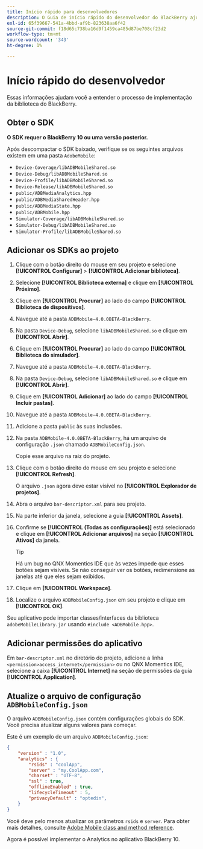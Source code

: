 ```yaml
---
title: Início rápido para desenvolvedores
description: O Guia de início rápido do desenvolvedor do BlackBerry ajuda você a entender o processo de implementação da biblioteca do BlackBerry para Adobe Mobile Services.
exl-id: 65f39667-541a-4bbd-af9b-823638aa6f42
source-git-commit: f18d65c738ba16d9f1459ca485d87be708cf23d2
workflow-type: tm+mt
source-wordcount: '343'
ht-degree: 1%

---
```


# Início rápido do desenvolvedor

Essas informações ajudam você a entender o processo de implementação da biblioteca do BlackBerry.

## Obter o SDK

**O SDK requer o BlackBerry 10 ou uma versão posterior.**

Após descompactar o SDK baixado, verifique se os seguintes arquivos existem em uma pasta `AdobeMobile`:

* `Device-Coverage/libADBMobileShared.so`
* `Device-Debug/libADBMobileShared.so`
* `Device-Profile/libADBMobileShared.so`
* `Device-Release/libADBMobileShared.so`
* `public/ADBMediaAnalytics.hpp`
* `public/ADBMediaSharedHeader.hpp`
* `public/ADBMediaState.hpp`
* `public/ADBMobile.hpp`
* `Simulator-Coverage/libADBMobileShared.so`
* `Simulator-Debug/libADBMobileShared.so`
* `Simulator-Profile/libADBMobileShared.so`

## Adicionar os SDKs ao projeto

1. Clique com o botão direito do mouse em seu projeto e selecione **[!UICONTROL Configurar]** > **[!UICONTROL Adicionar biblioteca]**.
1. Selecione **[!UICONTROL Biblioteca externa]** e clique em **[!UICONTROL Próximo]**.
1. Clique em **[!UICONTROL Procurar]** ao lado do campo **[!UICONTROL Biblioteca de dispositivos]**.
1. Navegue até a pasta `ADBMobile-4.0.0BETA-BlackBerry`.
1. Na pasta `Device-Debug`, selecione `libADBMobileShared.so` e clique em **[!UICONTROL Abrir]**.
1. Clique em **[!UICONTROL Procurar]** ao lado do campo **[!UICONTROL Biblioteca do simulador]**.
1. Navegue até a pasta `ADBMobile-4.0.0BETA-BlackBerry`.
1. Na pasta `Device-Debug`, selecione `libADBMobileShared.so` e clique em **[!UICONTROL Abrir]**.
1. Clique em **[!UICONTROL Adicionar]** ao lado do campo **[!UICONTROL Incluir pastas]**.
1. Navegue até a pasta `ADBMobile-4.0.0BETA-BlackBerry`.
1. Adicione a pasta `public` às suas inclusões.
1. Na pasta `ADBMobile-4.0.0BETA-BlackBerry`, há um arquivo de configuração `.json` chamado `ADBMobileConfig.json`.

   Copie esse arquivo na raiz do projeto.
1. Clique com o botão direito do mouse em seu projeto e selecione **[!UICONTROL Refresh]**.

   O arquivo `.json` agora deve estar visível no **[!UICONTROL Explorador de projetos]**.
1. Abra o arquivo `bar-descriptor.xml` para seu projeto.
1. Na parte inferior da janela, selecione a guia **[!UICONTROL Assets]**.
1. Confirme se **[!UICONTROL (Todas as configurações)]** está selecionado e clique em **[!UICONTROL Adicionar arquivos]** na seção **[!UICONTROL Ativos]** da janela.
   >[!TIP]
   >
   >Há um bug no QNX Momentics IDE que às vezes impede que esses botões sejam visíveis. Se não conseguir ver os botões, redimensione as janelas até que eles sejam exibidos.

1. Clique em **[!UICONTROL Workspace]**.
1. Localize o arquivo `ADBMobileConfig.json` em seu projeto e clique em **[!UICONTROL OK]**.

Seu aplicativo pode importar classes/interfaces da biblioteca `adobeMobileLibrary.jar` usando `#include <ADBMobile.hpp>`.

## Adicionar permissões do aplicativo

Em `bar-descriptor.xml` no diretório do projeto, adicione a linha `<permission>access_internet</permission>` ou no QNX Momentics IDE, selecione a caixa **[!UICONTROL Internet]** na seção de permissões da guia **[!UICONTROL Application]**.

## Atualize o arquivo de configuração `ADBMobileConfig.json`

O arquivo `ADBMobileConfig.json` contém configurações globais do SDK. Você precisa atualizar alguns valores para começar.

Este é um exemplo de um arquivo `ADBMobileConfig.json`:

```json
{
    "version" : "1.0",
    "analytics" : {
        "rsids" : "coolApp",
        "server" : "my.CoolApp.com",
        "charset" : "UTF-8",
        "ssl" : true,
        "offlineEnabled" : true,
        "lifecycleTimeout" : 5,
        "privacyDefault" : "optedin",
    }
}
```

Você deve pelo menos atualizar os parâmetros `rsids` e `server`. Para obter mais detalhes, consulte [Adobe Mobile class and method reference](/help/blackberry/methods.md).

Agora é possível implementar o Analytics no aplicativo BlackBerry 10.
